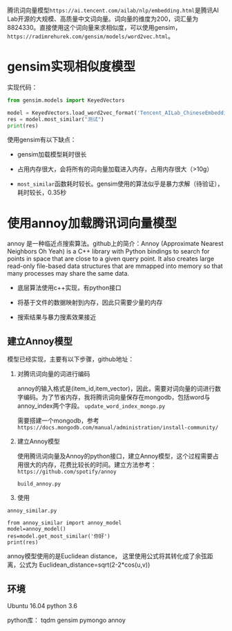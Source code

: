 腾讯词向量模型`https://ai.tencent.com/ailab/nlp/embedding.html`是腾讯AI Lab开源的大规模、高质量中文词向量。词向量的维度为200，词汇量为8824330。直接使用这个词向量来求相似度，可以使用gensim，`https://radimrehurek.com/gensim/models/word2vec.html`。

# gensim实现相似度模型

实现代码：

```python
from gensim.models import KeyedVectors

model = KeyedVectors.load_word2vec_format('Tencent_AILab_ChineseEmbedding.txt') # 耗时长
res = model.most_similar("测试")
print(res)
```

使用gensim有以下缺点：

* gensim加载模型耗时很长

* 占用内存很大，会将所有的词向量加载进入内存，占用内存很大（>10g）

* `most_similar`函数耗时较长。gensim使用的算法似乎是暴力求解（待验证），耗时较长，0.35秒



# 使用annoy加载腾讯词向量模型

annoy 是一种临近点搜索算法。github上的简介：Annoy (Approximate Nearest Neighbors Oh Yeah) is a C++ library with Python bindings to search for points in space that are close to a given query point. It also creates large read-only file-based data structures that are mmapped into memory so that many processes may share the same data.

* 底层算法使用c++实现，有python接口

* 将基于文件的数据映射到内存，因此只需要少量的内存

* 搜索结果与暴力搜素效果接近

## 建立Annoy模型

模型已经实现，主要有以下步骤，github地址：

1. 对腾讯词向量的词进行编码

    annoy的输入格式是(item_id,item_vector)，因此，需要对词向量的词进行数字编码。为了节省内存，我将腾讯词向量保存在mongodb，包括word与annoy_index两个字段。
    `update_word_index_mongo.py`

    需要搭建一个mongodb，参考`https://docs.mongodb.com/manual/administration/install-community/`

2. 建立Annoy模型

    使用腾讯词向量及Annoy的python接口，建立Annoy模型，这个过程需要占用很大的内存，花费比较长的时间。建立方法参考：`https://github.com/spotify/annoy`

    `build_annoy.py`

3. 使用

`annoy_similar.py`

```
from annoy_similar import annoy_model
model=annoy_model()
res=model.get_most_similar('你好')
print(res)
```

annoy模型使用的是Euclidean distance， 这里使用公式将其转化成了余弦距离，公式为 Euclidean_distance=sqrt(2-2*cos(u,v))


## 环境

Ubuntu 16.04
python 3.6

python库：
    tqdm
    gensim
    pymongo
    annoy
